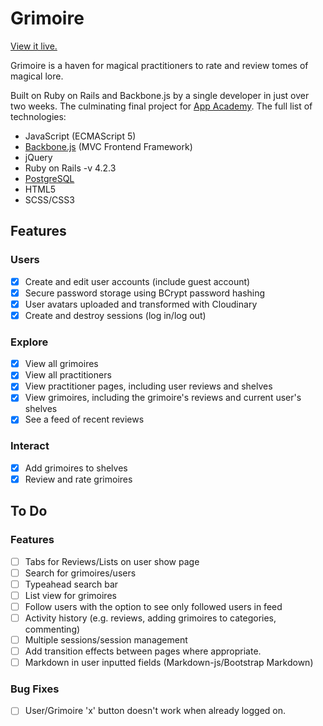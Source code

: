 # Grimoire

[View it live.][site]

[site]: http://grimoire.site/

Grimoire is a haven for magical practitioners to rate and review tomes of magical lore.

Built on Ruby on Rails and Backbone.js by a single developer in just over two weeks. The culminating final project for [App Academy][app-academy]. The full list of technologies:
* JavaScript (ECMAScript 5)
* [Backbone.js][backbone] (MVC Frontend Framework)
* jQuery
* Ruby on Rails -v 4.2.3
* [PostgreSQL][postgres]
* HTML5
* SCSS/CSS3

[app-academy]: https://www.appacademy.io/
[backbone]: https://github.com/jashkenas/backbone
[postgres]: https://github.com/postgres/postgres

## Features
### Users
- [x] Create and edit user accounts (include guest account)
- [x] Secure password storage using BCrypt password hashing
- [x] User avatars uploaded and transformed with Cloudinary
- [x] Create and destroy sessions (log in/log out)

### Explore
- [x] View all grimoires
- [x] View all practitioners
- [x] View practitioner pages, including user reviews and shelves
- [x] View grimoires, including the grimoire's reviews and current user's shelves
- [x] See a feed of recent reviews

### Interact
- [x] Add grimoires to shelves
- [x] Review and rate grimoires

## To Do
### Features
- [ ] Tabs for Reviews/Lists on user show page
- [ ] Search for grimoires/users
- [ ] Typeahead search bar
- [ ] List view for grimoires
- [ ] Follow users with the option to see only followed users in feed
- [ ] Activity history (e.g. reviews, adding grimoires to categories, commenting)
- [ ] Multiple sessions/session management
- [ ] Add transition effects between pages where appropriate.
- [ ] Markdown in user inputted fields (Markdown-js/Bootstrap Markdown)

### Bug Fixes
- [ ] User/Grimoire 'x' button doesn't work when already logged on.
